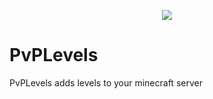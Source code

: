 
<p align="center">
<img src="https://i.imgur.com/YBPyltu.png">
</p>

# PvPLevels
PvPLevels adds levels to your minecraft server
